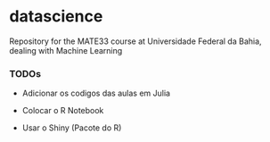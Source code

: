 # datascience
Repository for the MATE33 course at Universidade Federal da Bahia, dealing with Machine Learning

### TODOs

- Adicionar os codigos das aulas em Julia

- Colocar o R Notebook

- Usar o Shiny (Pacote do R)

